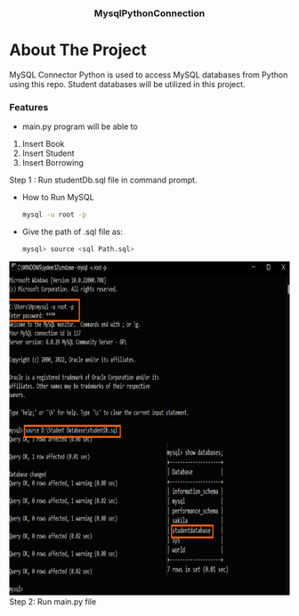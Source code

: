<div align="center">
	 <h3 align="center">MysqlPythonConnection</h3>
</div>

# About The Project
MySQL Connector Python is used to access MySQL databases from Python using this repo. 
Student databases will be utilized in this project.

### Features

- main.py program will be able to
1. Insert Book
2. Insert Student
3. Insert Borrowing

Step 1 : Run studentDb.sql file in command prompt.
- How to Run MySQL 
  ```sh
  mysql -u root -p
  ```
	 	 
- Give the path of .sql file as:
  ```sh
  mysql> source <sql Path.sql>
  ```	

<div align="center">
  <a href="https://github.com/othneildrew/Best-README-Template">
    <img src="images/Terminal.jpg" alt="Logo" width="800" height="600">
  </a>
</div>
Step 2: Run main.py file

